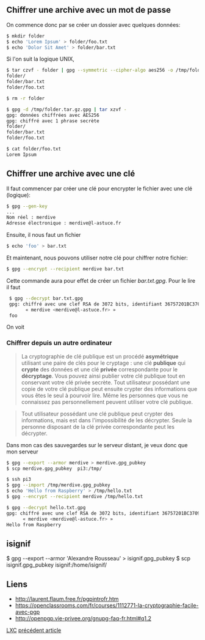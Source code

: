 ## Chiffrer une archive avec un mot de passe

On commence donc par se créer un dossier avec quelques données:

```bash
$ mkdir folder
$ echo 'Lorem Ipsum' > folder/foo.txt
$ echo 'Dolor Sit Amet' > folder/bar.txt
```

Si l'on suit la logique UNIX,

```bash
$ tar czvf - folder | gpg --symmetric --cipher-algo aes256 -o /tmp/folder.tar.gz.gpg
folder/
folder/bar.txt
folder/foo.txt
```

```bash
$ rm -r folder
```

```bash
$ gpg -d /tmp/folder.tar.gz.gpg | tar xzvf -
gpg: données chiffrées avec AES256
gpg: chiffré avec 1 phrase secrète
folder/
folder/bar.txt
folder/foo.txt
```

```bash
$ cat folder/foo.txt
Lorem Ipsum
```

## Chiffrer une archive avec une clé

Il faut commencer par créer une clé pour encrypter le fichier avec une clé (logique):

```bash
$ gpg --gen-key
...
Nom réel : merdive
Adresse électronique : merdive@l-astuce.fr
```

Ensuite, il nous faut un fichier

```bash
$ echo 'foo' > bar.txt
```

Et maintenant, nous pouvons utiliser notre clé pour chiffrer notre fichier:

```bash
$ gpg --encrypt --recipient merdive bar.txt
```

Cette commande aura pour effet de créer un fichier _bar.txt.gpg_. Pour le lire il faut

```bash
 $ gpg --decrypt bar.txt.gpg
 gpg: chiffré avec une clef RSA de 3072 bits, identifiant 36757201BC370907, créée le 2018-12-05
       « merdive <merdive@l-astuce.fr> »
 foo
```

On voit

### Chiffrer depuis un autre ordinateur

> La cryptographie de clé publique est un procédé **asymétrique** utilisant une paire de clés pour le cryptage : une clé **publique** qui **crypte** des données et une clé **privée** correspondante pour le **décryptage**. Vous pouvez ainsi publier votre clé publique tout en conservant votre clé privée secrète. Tout utilisateur possédant une copie de votre clé publique peut ensuite crypter des informations que vous êtes le seul à pourvoir lire. Même les personnes que vous ne connaissez pas personnellement peuvent utiliser votre clé publique.

> Tout utilisateur possédant une clé publique peut crypter des informations, mais est dans l'impossibilité de les décrypter. Seule la personne disposant de la clé privée correspondante peut les décrypter.

Dans mon cas des sauvegardes sur le serveur distant, je veux donc que mon serveur

```bash
$ gpg --export --armor merdive > merdive.gpg_pubkey
$ scp merdive.gpg_pubkey  pi3:/tmp/
```

```bash
$ ssh pi3
$ gpg --import /tmp/merdive.gpg_pubkey
$ echo 'Hello from Raspberry' > /tmp/hello.txt
$ gpg --encrypt --recipient merdive /tmp/hello.txt
```

```bash
$ gpg --decrypt hello.txt.gpg
gpg: chiffré avec une clef RSA de 3072 bits, identifiant 36757201BC370907, créée le 2018-12-05
      « merdive <merdive@l-astuce.fr> »
Hello from Raspberry
```

## isignif

$ gpg --export --armor 'Alexandre Rousseau' > isignif.gpg_pubkey
$ scp isignif.gpg_pubkey isignif:/home/isignif/

## Liens

- <http://laurent.flaum.free.fr/pgpintrofr.htm>
- <https://openclassrooms.com/fr/courses/1112771-la-cryptographie-facile-avec-pgp>
- <http://openpgp.vie-privee.org/gnupg-faq-fr.html#q1.2>

[LXC][lxc]
[précédent article](/tutorial/2017/11/16/installer-apache.html)

[aes]: https://fr.wikipedia.org/wiki/Advanced_Encryption_Standard
[aes_nsa]: https://fr.wikipedia.org/wiki/Advanced_Encryption_Standard#Recommandations_de_la_NSA
[lxc]: https://linuxcontainers.org/fr/
